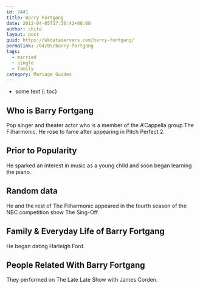 ```yaml
---
id: 2441
title: Barry Fortgang
date: 2012-04-05T17:36:42+00:00
author: chito
layout: post
guid: https://ukdataservers.com/barry-fortgang/
permalink: /04/05/barry-fortgang  
tags:
  - married
  - single
  - family
category: Mariage Guides
---
```


* some text
{: toc}


## Who is  Barry Fortgang
                  
                  
                  
Pop singer and theater actor who is a member of the A’Cappella group The Filharmonic. He rose to fame after appearing in Pitch Perfect 2.
                  
                
                
                
## Prior to Popularity 
                  
                  
                  
He sparked an interest in music as a young child and soon began learning the piano.
                  
                
                
                
## Random data 
                  
                  
                  
He and the rest of The Filharmonic appeared in the fourth season of the NBC competition show The Sing-Off.
                  
                
                
                
## Family & Everyday Life of Barry Fortgang
                  
                  
                  
He began dating Harleigh Ford.
                  
                
                
                
## People Related With  Barry Fortgang
                  
                  
                  
They performed on The Late Late Show with James Corden.
                  
                
              
            
          
          
          
    
    
  
